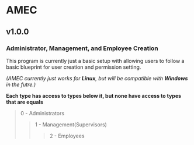 # AMEC
## v1.0.0
### Administrator, Management, and Employee Creation

This program is currently just a basic setup with allowing users to follow a basic blueprint for user creation and permission setting.

*(AMEC currently just works for **Linux**, but will be compatible with **Windows** in the futre.)*


**Each type has access to types below it, but none have access to types that are equals**
> 0 - Administrators
>> 1 - Management(Supervisors)
>>> 2 - Employees
